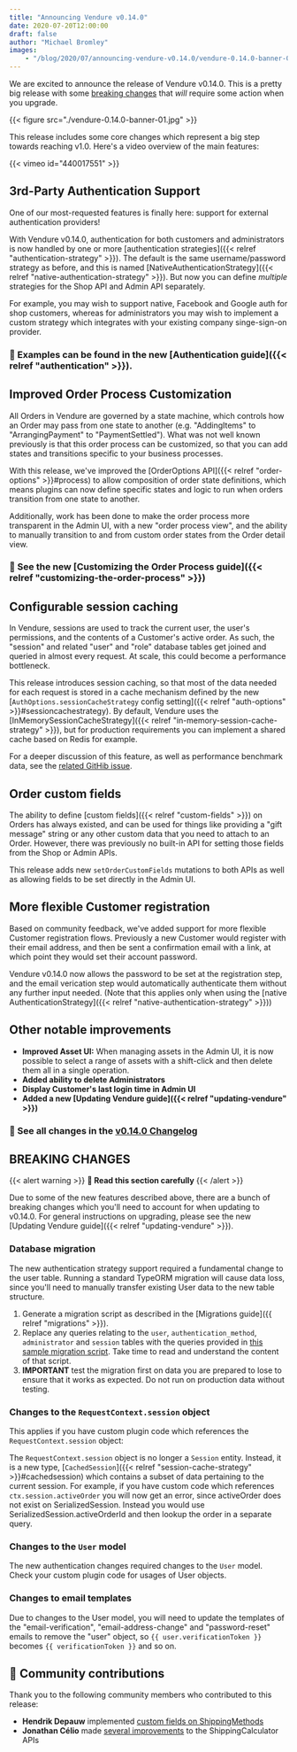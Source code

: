 ```yaml
---
title: "Announcing Vendure v0.14.0"
date: 2020-07-20T12:00:00
draft: false
author: "Michael Bromley"
images: 
    - "/blog/2020/07/announcing-vendure-v0.14.0/vendure-0.14.0-banner-01.jpg"
---
```


We are excited to announce the release of Vendure v0.14.0. This is a pretty big release with some [breaking changes](#breaking-changes) that _will_ require some action when you upgrade.

{{< figure src="./vendure-0.14.0-banner-01.jpg" >}}

This release includes some core changes which represent a big step towards reaching v1.0. Here's a video overview of the main features:

{{< vimeo id="440017551" >}}

## 3rd-Party Authentication Support

One of our most-requested features is finally here: support for external authentication providers! 

With Vendure v0.14.0, authentication for both customers and administrators is now handled by one or more [authentication strategies]({{< relref "authentication-strategy" >}}). The default is the same username/password strategy as before, and this is named [NativeAuthenticationStrategy]({{< relref "native-authentication-strategy" >}}). But now you can define _multiple_ strategies for the Shop API and Admin API separately. 

For example, you may wish to support native, Facebook and Google auth for shop customers, whereas for administrators you may wish to implement a custom strategy which integrates with your existing company singe-sign-on provider.

### 📖 Examples can be found in the new [Authentication guide]({{< relref "authentication" >}}).

## Improved Order Process Customization

All Orders in Vendure are governed by a state machine, which controls how an Order may pass from one state to another (e.g. "AddingItems" to "ArrangingPayment" to "PaymentSettled"). What was not well known previously is that this order process can be customized, so that you can add states and transitions specific to your business processes.

With this release, we've improved the [OrderOptions API]({{< relref "order-options" >}}#process) to allow composition of order state definitions, which means plugins can now define specific states and logic to run when orders transition from one state to another.

Additionally, work has been done to make the order process more transparent in the Admin UI, with a new "order process view", and the ability to manually transition to and from custom order states from the Order detail view.

### 📖 See the new [Customizing the Order Process guide]({{< relref "customizing-the-order-process" >}})

## Configurable session caching

In Vendure, sessions are used to track the current user, the user's permissions, and the contents of a Customer's active order. As such, the "session" and related "user" and "role" database tables get joined and queried in almost every request. At scale, this could become a performance bottleneck.

This release introduces session caching, so that most of the data needed for each request is stored in a cache mechanism defined by the new [`AuthOptions.sessionCacheStrategy` config setting]({{< relref "auth-options" >}}#sessioncachestrategy). By default, Vendure uses the [InMemorySessionCacheStrategy]({{< relref "in-memory-session-cache-strategy" >}}), but for production requirements you can implement a shared cache based on Redis for example.

For a deeper discussion of this feature, as well as performance benchmark data, see the [related GitHib issue](https://github.com/vendure-ecommerce/vendure/issues/394).

## Order custom fields

The ability to define [custom fields]({{< relref "custom-fields" >}}) on Orders has always existed, and can be used for things like providing a "gift message" string or any other custom data that you need to attach to an Order. However, there was previously no built-in API for setting those fields from the Shop or Admin APIs. 

This release adds new `setOrderCustomFields` mutations to both APIs as well as allowing fields to be set directly in the Admin UI.

## More flexible Customer registration

Based on community feedback, we've added support for more flexible Customer registration flows. Previously a new Customer would register with their email address, and then be sent a confirmation email with a link, at which point they would set their account password.

Vendure v0.14.0 now allows the password to be set at the registration step, and the email verication step would automatically authenticate them without any further input needed. (Note that this applies only when using the [native AuthenticationStrategy]({{< relref "native-authentication-strategy" >}}))

## Other notable improvements

* **Improved Asset UI:** When managing assets in the Admin UI, it is now possible to select a range of assets with a shift-click and then delete them all in a single operation.
* **Added ability to delete Administrators**
* **Display Customer's last login time in Admin UI**
* **Added a new [Updating Vendure guide]({{< relref "updating-vendure" >}})**

### 📖 See all changes in the [v0.14.0 Changelog](#)

## BREAKING CHANGES

{{< alert warning >}}
**🚧 Read this section carefully**
{{< /alert >}}


Due to some of the new features described above, there are a bunch of breaking changes which you'll need to account for when updating to v0.14.0. For general instructions on upgrading, please see the new [Updating Vendure guide]({{< relref "updating-vendure" >}}).

### Database migration

The new authentication strategy support required a fundamental change to the user table. Running a standard TypeORM migration will cause data loss, since you'll need to manually transfer existing User data to the new table structure. 

1. Generate a migration script as described in the [Migrations guide]({{ relref "migrations" >}}).
2. Replace any queries relating to the `user`, `authentication_method`, `administrator` and `session` tables with the queries provided in [this sample migration script](https://gist.github.com/michaelbromley/7b4c2acaa51ac540e26023736d08fe6c). Take time to read and understand the content of that script.
3. **IMPORTANT** test the migration first on data you are prepared to lose to ensure that it works as expected. Do not run on production data without testing.

### Changes to the `RequestContext.session` object

This applies if you have custom plugin code which references the `RequestContext.session` object:

The `RequestContext.session` object is no longer a `Session` entity. Instead, it is a new type, [`CachedSession`]({{< relref "session-cache-strategy" >}}#cachedsession) which contains a subset of data pertaining to the current session. For example, if you have custom code which references `ctx.session.activeOrder` you will now get an error, since activeOrder does not exist on SerializedSession. Instead you would use SerializedSession.activeOrderId and then lookup the order in a separate query.

### Changes to the `User` model

The new authentication changes required changes to the `User` model. Check your custom plugin code for usages of User objects.

### Changes to email templates

Due to changes to the User model, you will need to update the templates of the "email-verification", "email-address-change" and "password-reset" emails to remove the "user" object, so `{{ user.verificationToken }}` becomes `{{ verificationToken }}` and so on.

## 💪 Community contributions

Thank you to the following community members who contributed to this release:

* **Hendrik Depauw** implemented [custom fields on ShippingMethods](https://github.com/vendure-ecommerce/vendure/commit/fbc36ab9999cd69d9ff1e22377832b7122fdc939)
* **Jonathan Célio** made [several improvements](https://github.com/vendure-ecommerce/vendure/commit/d166c08963d60551a6918bb930a2c0d42dd843d0) to the ShippingCalculator APIs
